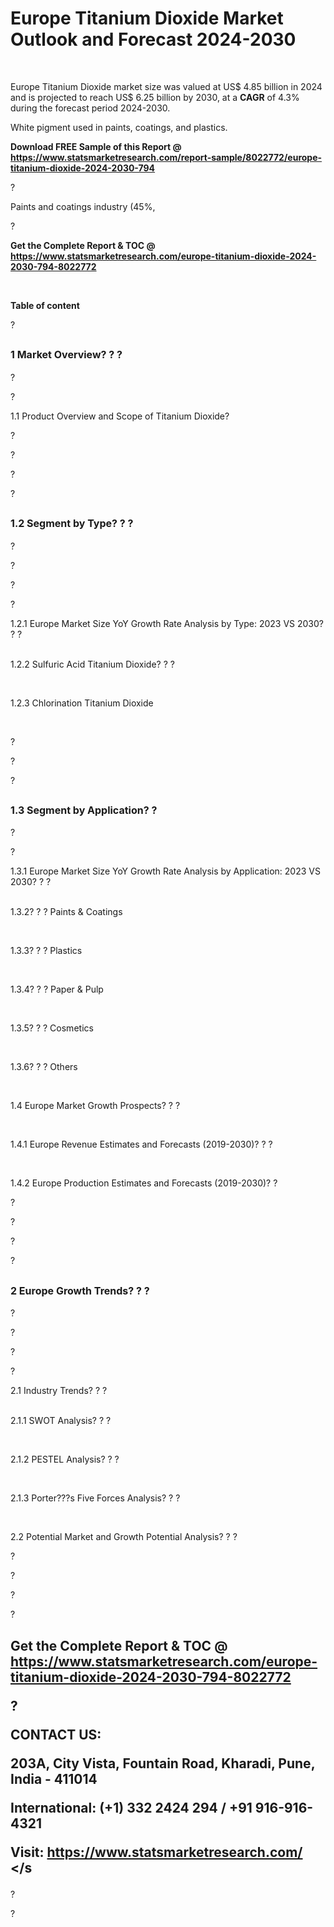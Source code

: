<h1>Europe Titanium Dioxide Market Outlook and Forecast 2024-2030</h1><br/><p>Europe Titanium Dioxide market size was valued at US$ 4.85 billion in 2024 and is projected to reach US$ 6.25 billion by 2030, at a <strong>CAGR</strong> of 4.3% during the forecast period 2024-2030.</p>
 
 
 
 <p>White pigment used in paints, coatings, and plastics.</p>
 
 
 
 <div><b>Download FREE Sample of this Report @ <a href="https://www.statsmarketresearch.com/download-free-sample/8022772/europe-titanium-dioxide-2024-2030-794">https://www.statsmarketresearch.com/report-sample/8022772/europe-titanium-dioxide-2024-2030-794</a></b></div>
 
 
 
 <p>? </p>
 
 
 
 <p>Paints and coatings industry (45%,</p>
 
 
 
 <p>? </p>
 
 
 
 <div><b>Get the Complete Report & TOC @ <a href="https://www.statsmarketresearch.com/europe-titanium-dioxide-2024-2030-794-8022772">https://www.statsmarketresearch.com/europe-titanium-dioxide-2024-2030-794-8022772</a></b></div>
 
 
 
 <p><br />
 
 <b>Table of content</b></p>
 
 
 
 <p>? </p>
 
 
 
 <h2><span style="font-size:16px"><strong>1 Market Overview? ? ? </strong></span></h2>
 
 
 
 <p>? </p>
 
 
 
 <p>? </p>
 
 
 
 <p>1.1 Product Overview and Scope of Titanium Dioxide? </p>
 
 
 
 <p>? </p>
 
 
 
 <p>? </p>
 
 
 
 <p>? </p>
 
 
 
 <p>? </p>
 
 
 
 <h2><strong><span style="font-size:16px">1.2 Segment by Type? ? ? </span></strong></h2>
 
 
 
 <p>? </p>
 
 
 
 <p>? </p>
 
 
 
 <p>? </p>
 
 
 
 <p>? </p>
 
 
 
 <p>1.2.1 Europe Market Size YoY Growth Rate Analysis by Type: 2023 VS 2030? ? ? <br />
 
 <br />
 
 1.2.2 Sulfuric Acid Titanium Dioxide? ? ? <br />
 
 <br />
 
 1.2.3 Chlorination Titanium Dioxide<br />
 
 <br />
 
 ? </p>
 
 
 
 <p>? </p>
 
 
 
 <p>? </p>
 
 
 
 <h2><span style="font-size:16px"><strong>1.3 Segment by Application? ? </strong></span></h2>
 
 
 
 <p>? </p>
 
 
 
 <p>? </p>
 
 
 
 <p>1.3.1 Europe Market Size YoY Growth Rate Analysis by Application: 2023 VS 2030? ? ? <br />
 
 <br />
 
 1.3.2? ? ? Paints & Coatings<br />
 
 <br />
 
 1.3.3? ? ? Plastics<br />
 
 <br />
 
 1.3.4? ? ? Paper & Pulp<br />
 
 <br />
 
 1.3.5? ? ? Cosmetics<br />
 
 <br />
 
 1.3.6? ? ? Others<br />
 
 <br />
 
 1.4 Europe Market Growth Prospects? ? ? <br />
 
 <br />
 
 1.4.1 Europe Revenue Estimates and Forecasts (2019-2030)? ? ? <br />
 
 <br />
 
 1.4.2 Europe Production Estimates and Forecasts (2019-2030)? ? </p>
 
 
 
 <p>? </p>
 
 
 
 <p>? </p>
 
 
 
 <p>? </p>
 
 
 
 <p>? </p>
 
 
 
 <h2><span style="font-size:16px"><strong>2 Europe Growth Trends? ? ? </strong></span></h2>
 
 
 
 <p>? </p>
 
 
 
 <p>? </p>
 
 
 
 <p>? </p>
 
 
 
 <p>? </p>
 
 
 
 <p>2.1 Industry Trends? ? ? <br />
 
 <br />
 
 2.1.1 SWOT Analysis? ? ? <br />
 
 <br />
 
 2.1.2 PESTEL Analysis? ? ? <br />
 
 <br />
 
 2.1.3 Porter???s Five Forces Analysis? ? ? <br />
 
 <br />
 
 2.2 Potential Market and Growth Potential Analysis? ? ? </p>
 
 
 
 <p>? </p>
 
 
 
 <p>? </p>
 
 
 
 <p>? </p>
 
 
 
 <p>? </p>
 
 
 
 <h2><s<br>
 
 <div><b>Get the Complete Report & TOC @ <a href="https://www.statsmarketresearch.com/europe-titanium-dioxide-2024-2030-794-8022772">https://www.statsmarketresearch.com/europe-titanium-dioxide-2024-2030-794-8022772</a></b></div>
 
 
 
 <p>? </p>
 
 <b>CONTACT US:</b><br />
 
 203A, City Vista, Fountain Road, Kharadi, Pune, India - 411014<br />
 
 International: (+1) 332 2424 294 / +91 916-916-4321<br />
 
 Visit: <a href="https://www.statsmarketresearch.com/">https://www.statsmarketresearch.com/</a> </s<br></h2>
 
 
 
 <p>? </p>
 
 
 
 <p>? </p>